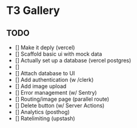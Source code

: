 # T3 Gallery

## TODO

- [] Make it deply (vercel)
- [] Scaffold basic ui with mock data
- [] Actually set up a database (vercel postgres)
- [] 
- [] Attach database to UI
- [] Add authentication (w /clerk)
- [] Add image upload
- [] Error management (w/ Sentry)
- [] Routing/image page (parallel route)
- [] Delete button (w/ Server Actions)
- [] Analytics (posthog)
- [] Ratelimiting (upstash)